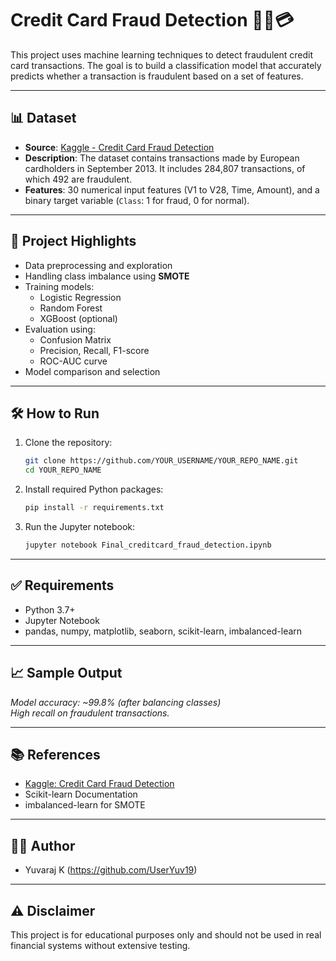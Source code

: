 # Credit Card Fraud Detection 🕵️‍♂️💳

This project uses machine learning techniques to detect fraudulent credit card transactions. The goal is to build a classification model that accurately predicts whether a transaction is fraudulent based on a set of features.

---

## 📊 Dataset

- **Source**: [Kaggle - Credit Card Fraud Detection](https://www.kaggle.com/mlg-ulb/creditcardfraud)
- **Description**: The dataset contains transactions made by European cardholders in September 2013. It includes 284,807 transactions, of which 492 are fraudulent.
- **Features**: 30 numerical input features (V1 to V28, Time, Amount), and a binary target variable (`Class`: 1 for fraud, 0 for normal).

---

## 📌 Project Highlights

- Data preprocessing and exploration
- Handling class imbalance using **SMOTE**
- Training models:
  - Logistic Regression
  - Random Forest
  - XGBoost (optional)
- Evaluation using:
  - Confusion Matrix
  - Precision, Recall, F1-score
  - ROC-AUC curve
- Model comparison and selection

---

## 🛠️ How to Run

1. Clone the repository:
   ```bash
   git clone https://github.com/YOUR_USERNAME/YOUR_REPO_NAME.git
   cd YOUR_REPO_NAME
   ```

2. Install required Python packages:
   ```bash
   pip install -r requirements.txt
   ```

3. Run the Jupyter notebook:
   ```bash
   jupyter notebook Final_creditcard_fraud_detection.ipynb
   ```

---

## ✅ Requirements

- Python 3.7+
- Jupyter Notebook
- pandas, numpy, matplotlib, seaborn, scikit-learn, imbalanced-learn

---

## 📈 Sample Output

*Model accuracy: ~99.8% (after balancing classes)*  
*High recall on fraudulent transactions.*

---

## 📚 References

- [Kaggle: Credit Card Fraud Detection](https://www.kaggle.com/mlg-ulb/creditcardfraud)
- Scikit-learn Documentation
- imbalanced-learn for SMOTE

---

## 🧑‍💻 Author

- Yuvaraj K (https://github.com/UserYuv19)

---

## ⚠️ Disclaimer

This project is for educational purposes only and should not be used in real financial systems without extensive testing.
